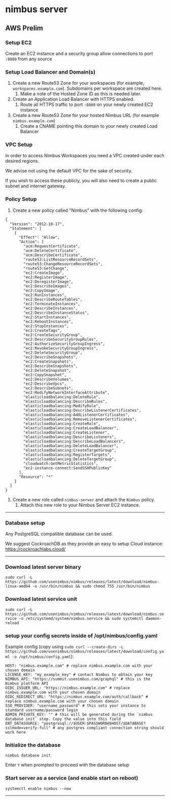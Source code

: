 # nimbus server
## AWS Prelim
### Setup EC2
Create an EC2 instance and a security group allow connections to port `:8080` from any source

### Setup Load Balancer and Domain(s)
1. Create a new Route53 Zone for your workspaces (for example, `workspaces.example.com`). Subdomains per workspace are created here.
    1. Make a note of the Hosted Zone ID as this is needed later.
1. Create an Application Load Balancer with HTTPS enabled.
    1. Route all HTTPS traffic to port `:8080` on your newly created EC2 instance
1. Create a new Route53 Zone for your hosted Nimbus URL (for example `nimbus.example.com`)
    1. Create a CNAME pointing this domain to your newly created Load Balancer

### VPC Setup
In order to access Nimbus Workspaces you need a VPC created under each desired regions.

We advise not using the default VPC for the sake of security.

If you wish to access these publicly, you will also need to create a public subnet and internet gateway.

### Policy Setup
1. Create a new policy called "Nimbus" with the following config:
```
{
  "Version": "2012-10-17",
  "Statement": [
    {
      "Effect": "Allow",
      "Action": [
        "acm:RequestCertificate",
        "acm:DeleteCertificate",
        "acm:DescribeCertificate",
        "route53:ListResourceRecordSets",
        "route53:ChangeResourceRecordSets",
        "route53:GetChange",
        "ec2:CreateImage",
        "ec2:RegisterImage",
        "ec2:DeregisterImage",
        "ec2:DescribeImages",
        "ec2:CopyImage",
        "ec2:RunInstances",
        "ec2:DescribeRouteTables",
        "ec2:TerminateInstances",
        "ec2:DescribeInstances",
        "ec2:DescribeInstanceStatus",
        "ec2:StartInstances",
        "ec2:RebootInstances",
        "ec2:StopInstances",
        "ec2:CreateTags",
        "ec2:CreateSecurityGroup",
        "ec2:DescribeSecurityGroupRules",
        "ec2:AuthorizeSecurityGroupIngress",
        "ec2:RevokeSecurityGroupIngress",
        "ec2:DeleteSecurityGroup",
        "ec2:DescribeSnapshots",
        "ec2:CreateSnapshots",
        "ec2:DescribeSnapshots",
        "ec2:DeleteSnapshot",
        "ec2:CopySnapshot",
        "ec2:DescribeVolumes",
        "ec2:DescribeVpcs",
        "ec2:DescribeSubnets",
        "ec2:ModifyNetworkInterfaceAttribute",
        "elasticloadbalancing:DeleteRule",
        "elasticloadbalancing:DescribeRules",
        "elasticloadbalancing:ModifyRule",
        "elasticloadbalancing:DescribeListenerCertificates",
        "elasticloadbalancing:AddListenerCertificates",
        "elasticloadbalancing:RemoveListenerCertificates",
        "elasticloadbalancing:CreateRule",
        "elasticloadbalancing:CreateLoadBalancer",
        "elasticloadbalancing:CreateListener",
        "elasticloadbalancing:DescribeListeners",
        "elasticloadbalancing:DescribeLoadBalancers",
        "elasticloadbalancing:DeleteLoadBalancer",
        "elasticloadbalancing:CreateTargetGroup",
        "elasticloadbalancing:RegisterTargets",
        "elasticloadbalancing:DeleteTargetGroup",
        "cloudwatch:GetMetricStatistics",
        "ec2-instance-connect:SendSSHPublicKey"
      ],
      "Resource": "*"
    }
  ]
}
```
1. Create a new role called `nimbus-server` and attach the `Nimbus` policy.
    1. Attach this new role to your Nimbus Server EC2 instance.

---

### Database setup
Any PostgreSQL compatible database can be used.

We suggest CockroachDB as they provide an easy to setup Cloud instance: https://cockroachlabs.cloud/

---

### Download latest server binary
`sudo curl -L https://github.com/usenimbus/nimbus/releases/latest/download/nimbus-linux-amd64 -o /usr/bin/nimbus && sudo chmod 755 /usr/bin/nimbus`
### Download latest service unit
`sudo curl -L https://github.com/usenimbus/nimbus/releases/latest/download/nimbus.service -o /etc/systemd/system/nimbus.service && sudo systemctl daemon-reload`
### setup your config secrets inside of /opt/nimbus/config.yaml
Example config (copy using `sudo curl --create-dirs -L https://github.com/usenimbus/nimbus/releases/latest/download/config.yaml -o /opt/nimbus/config.yaml`):
```
HOST: "nimbus.example.com" # replace nimbus.example.com with your chosen domain
LICENSE_KEY: "my_example_key" # contact Nimbus to obtain your key
NIMBUS_API: "https://summit.usenimbus.com/graphql" # this is the Nimbus platform API
OIDC_ISSUER_URL: "https://nimbus.example.com" # replace nimbus.example.com with your chosen domain
OIDC_REDIRECT_URL: "https://nimbus.example.com/auth/callback" # replace nimbus.example.com with your chosen domain
SSO_PROVIDER: "username_password" # this sets your instance to standard username/password login
ADMIN_PRIVATE_KEY: "" # this will be generated during the `nimbus database init` step. Copy the value into this field
ENT_DATASOURCE: "postgresql://$USER:$PASSWORD@$HOST/$DATABASE?sslmode=verify-full" # any postgres compliant connection string should work here
```
### Initialize the database
`nimbus database init`

Enter `Y` when prompted to proceed with the database setup
### Start server as a service (and enable start on reboot)
`systemctl enable nimbus --now`

---
